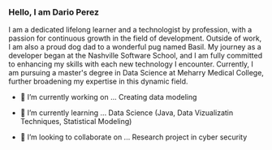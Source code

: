 ### Hello, I am Dario Perez

I am a dedicated lifelong learner and a technologist by profession, with a passion for continuous growth in the field of development. Outside of work, I am also a proud dog dad to a wonderful pug named Basil. My journey as a developer began at the Nashville Software School, and I am fully committed to enhancing my skills with each new technology I encounter. Currently, I am pursuing a master's degree in Data Science at Meharry Medical College, further broadening my expertise in this dynamic field.

- 🔭 I’m currently working on ...
Creating data modeling 

- 🌱 I’m currently learning ...
Data Science (Java, Data Vizualizatin Techniques, Statistical Modeling) 

- 👯 I’m looking to collaborate on ...
Research project in cyber security
